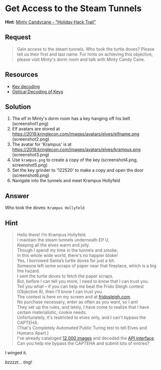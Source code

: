 # Get Access to the Steam Tunnels
**Hint**: [Minty Candycane - "Holiday Hack Trail"](../hints/h7.md)

## Request
> Gain access to the steam tunnels. Who took the turtle doves? Please tell us their first and last name. For hints on achieving this objective, please visit Minty's dorm room and talk with Minty Candy Cane.

## Resources
- [Key decoding](https://github.com/deviantollam/decoding)
- [Optical Decoding of Keys](https://www.youtube.com/watch?v=KU6FJnbkeLA&feature=youtu.be)

## Solution
1. The elf in Minty's dorm room has a key hanging off his belt (screenshot1.png)
2. Elf avatars are stored at https://2019.kringlecon.com/images/avatars/elves/elfname.png (screenshot2.png)
3. The avatar for 'Krampus' is at https://2019.kringlecon.com/images/avatars/elves/krampus.png (screenshot3.png)
4. Use `krampus.png` to create a copy of the key (screenshot4.png, screenshot5.png)
5. Set the key grinder to '122520' to make a copy and open the door (screenshot6.png)
6. Navigate into the tunnels and meet Krampus Hollyfeld

## Answer
Who took the doves: `Krampus Hollyfeld`

## Hint
> Hello there! I’m Krampus Hollyfeld.  
> I maintain the steam tunnels underneath Elf U,  
> Keeping all the elves warm and jolly.  
> Though I spend my time in the tunnels and smoke,  
> In this whole wide world, there's no happier bloke!  
> Yes, I borrowed Santa’s turtle doves for just a bit.  
> Someone left some scraps of paper near that fireplace, which is a big fire hazard.  
> I sent the turtle doves to fetch the paper scraps.  
> But, before I can tell you more, I need to know that I can trust you.  
> Tell you what – if you can help me beat the Frido Sleigh contest (Objective 8), then I'll know I can trust you.  
> The contest is here on my screen and at [fridosleigh.com](https://fridosleigh.com/).  
> No purchase necessary, enter as often as you want, so I am!  
> They set up the rules, and lately, I have come to realize that I have certain materialistic, cookie needs.  
> Unfortunately, it's restricted to elves only, and I can't bypass the CAPTEHA.  
> (That's Completely Automated Public Turing test to tell Elves and Humans Apart.)  
> I've already cataloged [12,000 images](https://downloads.elfu.org/capteha_images.tar.gz) and decoded the [API interface](https://downloads.elfu.org/capteha_api.py).  
> Can you help me bypass the CAPTEHA and submit lots of entries?


I winged it.

*bzzzzt... ting!*

